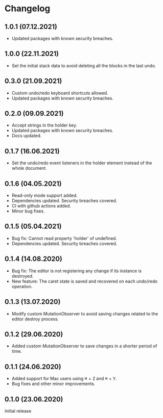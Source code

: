 # Changelog

## 1.0.1 (07.12.2021)
* Updated packages with known security breaches. 

## 1.0.0 (22.11.2021)
* Set the initial stack data to avoid deleting all the blocks in the last undo. 

## 0.3.0 (21.09.2021)
* Custom undo/redo keyboard shortcuts allowed.
* Updated packages with known security breaches.

## 0.2.0 (09.09.2021)
* Accept strings in the holder key.
* Updated packages with known security breaches.
* Docs updated.

## 0.1.7 (16.06.2021)

* Set the undo/redo event listeners in the holder element instead of the whole document.

## 0.1.6 (04.05.2021)

* Read-only mode support added.
* Dependencies updated. Security breaches covered.
* CI with github actions added.
* Minor bug fixes.

## 0.1.5 (05.04.2021)

* Bug fix: Cannot read property 'holder' of undefined.
* Dependencies updated. Security breaches covered.

## 0.1.4 (14.08.2020)

* Bug fix: The editor is not registering any change if its instance is destroyed.
* New feature: The caret state is saved and recovered on each undo/redo operation.

## 0.1.3 (13.07.2020)

* Modify custom MutationObserver to avoid saving changes related to the editor destroy process.

## 0.1.2 (29.06.2020)

* Added custom MutationObserver to save changes in a shorter period of time.

## 0.1.1 (24.06.2020)

* Added support for Mac users using  <kbd>⌘</kbd> + <kbd>Z</kbd> and  <kbd>⌘</kbd> + <kbd>Y</kbd>.
* Bug fixes and other minor improvements.

## 0.1.0 (23.06.2020)

Initial release
